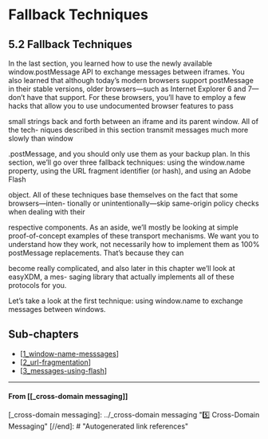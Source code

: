 # Fallback Techniques

## **5.2 Fallback Techniques**

In the last section, you learned how to use the newly available window.postMessage
API to exchange messages between iframes. You also learned that although today’s
modern browsers support postMessage in their stable versions, older browsers—such
as Internet Explorer 6 and 7—don’t have that support. For these browsers, you’ll have
to employ a few hacks that allow you to use undocumented browser features to pass

small strings back and forth between an iframe and its parent window. All of the tech-
niques described in this section transmit messages much more slowly than window

.postMessage, and you should only use them as your backup plan.
In this section, we’ll go over three fallback techniques: using the window.name
property, using the URL fragment identifier (or hash), and using an Adobe Flash

object. All of these techniques base themselves on the fact that some browsers—inten-
tionally or unintentionally—skip same-origin policy checks when dealing with their

respective components.
As an aside, we’ll mostly be looking at simple proof-of-concept examples of these
transport mechanisms. We want you to understand how they work, not necessarily how
to implement them as 100% postMessage replacements. That’s because they can

become really complicated, and also later in this chapter we’ll look at easyXDM, a mes-
saging library that actually implements all of these protocols for you.

Let’s take a look at the first technique: using window.name to exchange messages
between windows.

## **Sub-chapters**

- [[1_window-name-messsages]]
- [[2_url-fragmentation]]
- [[3_messages-using-flash]]

---

#### From [[_cross-domain messaging]]

[//begin]: # "Autogenerated link references for markdown compatibility"
[1_window-name-messsages]: 1_window-name-messsages "window.name"
[2_url-fragmentation]: 2_url-fragmentation "url-fragmentation"
[3_messages-using-flash]: 3_messages-using-flash "messages-using-flash"
[_cross-domain messaging]: ../_cross-domain messaging "5️⃣ Cross-Domain Messaging"
[//end]: # "Autogenerated link references"
